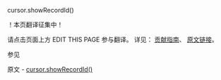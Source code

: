  cursor.showRecordId()

 ！本页翻译征集中！

请点击页面上方 EDIT THIS PAGE 参与翻译。
详见：
[贡献指南]( https://github.com/whaleal/MongoDB-Manual-zh/blob/master/CONTRIBUTING.md )、
[原文链接](  https://docs.mongodb.com/manual/reference/method/cursor.showRecordId/  )。

 参见

原文 - [cursor.showRecordId()]( https://docs.mongodb.com/manual/reference/method/cursor.showRecordId/ )


